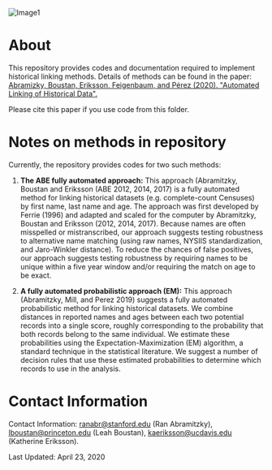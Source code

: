 ![Image1](https://iowaculture.gov/sites/default/files/styles/general_content_feature_image/public/history-research-collections-census.jpg?itok=TfHQ0mxj&c=dc368fe2ea1c374e49ce98ecc80ac229)
# About
This repository provides codes and documentation required to implement historical linking methods. Details of methods can be found in the paper: [Abramizky, Boustan, Eriksson, Feigenbaum, and Pérez (2020). "Automated Linking of Historical Data".](https://ranabr.people.stanford.edu/sites/g/files/sbiybj5391/f/linking_may2019.pdf)

Please cite this paper if you use code from this folder.


# Notes on methods in repository

Currently, the repository provides codes for two such methods:

1. **The ABE fully automated approach:**
This approach (Abramitzky, Boustan and Eriksson (ABE 2012, 2014, 2017) is a fully automated method for linking historical datasets (e.g. complete-count Censuses) by first name, last name and age. The approach was first developed by Ferrie (1996) and adapted and scaled for the computer by Abramitzky, Boustan and Eriksson (2012, 2014, 2017). Because names are often misspelled or mistranscribed, our approach suggests testing robustness to alternative name matching (using raw names, NYSIIS standardization, and Jaro-Winkler distance).  To reduce the chances of false positives, our approach suggests testing robustness by requiring names to be unique within a five year window and/or requiring the match on age to be exact. 

2. **A fully automated probabilistic approach (EM):** 
This approach (Abramitzky, Mill, and Perez 2019) suggests a fully automated probabilistic method for linking historical datasets.  We combine distances in reported names and ages between each two potential records into a single score, roughly corresponding to the probability that both records belong to the same individual. We estimate these probabilities using the Expectation-Maximization (EM) algorithm, a standard technique in the statistical literature. We suggest a number of decision rules that use these estimated probabilities to determine which records to use in the analysis. 



# Contact Information
Contact Information: ranabr@stanford.edu (Ran Abramitzky),  lboustan@princeton.edu (Leah Boustan), kaeriksson@ucdavis.edu (Katherine Eriksson).


Last Updated: April 23, 2020


